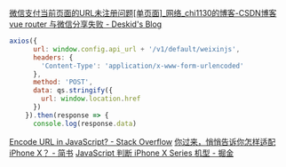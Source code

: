 [微信支付当前页面的URL未注册问题[单页面]_网络_chi1130的博客-CSDN博客](https://blog.csdn.net/chi1130/article/details/99479309)
[vue router 与微信分享失败 - Deskid's Blog](https://deskid.github.io/2018/02/02/2018-02-02-1/)

```js
axios({
      url: window.config.api_url + '/v1/default/weixinjs',
      headers: {
        'Content-Type': 'application/x-www-form-urlencoded'
      },
      method: 'POST',
      data: qs.stringify({
        url: window.location.href
      })
    }).then(response => {
      console.log(response.data)
```
[Encode URL in JavaScript? - Stack Overflow](https://stackoverflow.com/questions/332872/encode-url-in-javascript)
[你过来，悄悄告诉你怎样适配iPhone X？ - 简书](https://www.jianshu.com/p/a1e8c7cf8821)
[JavaScript 判断 iPhone X Series 机型 - 掘金](https://juejin.im/post/5c4bd0b7518825254b5a4daf)
